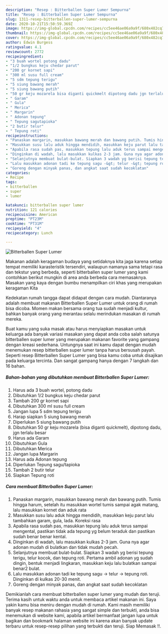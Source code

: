 ```yaml
---
description: "Resep : Bitterballen Super Lumer Sempurna"
title: "Resep : Bitterballen Super Lumer Sempurna"
slug: 1311-resep-bitterballen-super-lumer-sempurna
date: 2020-10-21T15:50:59.369Z
image: https://img-global.cpcdn.com/recipes/cc5ee46ae06a9a9f/680x482cq70/bitterballen-super-lumer-foto-resep-utama.jpg
thumbnail: https://img-global.cpcdn.com/recipes/cc5ee46ae06a9a9f/680x482cq70/bitterballen-super-lumer-foto-resep-utama.jpg
cover: https://img-global.cpcdn.com/recipes/cc5ee46ae06a9a9f/680x482cq70/bitterballen-super-lumer-foto-resep-utama.jpg
author: Edwin Burgess
ratingvalue: 4.1
reviewcount: 2772
recipeingredient:
- "3 buah wortel potong dadu"
- "1/2 bungkus keju chedar parut"
- "200 gr kornet sapi"
- "300 ml susu full cream"
- "5 sdm tepung terigu"
- "5 siung bawang merah"
- "5 siung bawang putih"
- "50 gr keju mozarela bisa diganti quickmelt dipotong dadu jgn terlalu besar"
- " Garam"
- " Gula"
- " Merica"
- " Margarin"
- " Adonan tepung"
- " Tepung sagutapioka"
- "2 butir telur"
- " Tepung roti"
recipeinstructions:
- "Panaskan margarin, masukkan bawang merah dan bawang putih. Tumis hingga harum, setelah itu masukkan wortel tumis sampai agak matang, lalu masukkan kornet dan aduk rata"
- "Masukkan susu lalu aduk hingga mendidih, masukkan keju parut lalu tambahkan garam, gula, lada. Koreksi rasa"
- "Apabila rasa sudah pas, masukkan tepung lalu aduk terus sampai mengental, pastikan tidak ada tepung yg belum teraduk dan pastikan sudah benar benar kental."
- "Dinginkan di wadah, lalu masukkan kulkas 2-3 jam. Guna nya agar adonan mudah di bulatkan dan tidak mudah pecah."
- "Selanjutnya membuat bulat-bulat. Siapkan 3 wadah yg berisi tepung terigu, telur kocok, dan tepung roti. Pertama ambil adonan yg sudah dingin, bentuk menjadi lingkaran, masukkan keju lalu bulatkan sampai benar2 bulat."
- "Lalu masukkan adonan tadi ke tepung sagu -&gt; telur -&gt; tepung roti. Dinginkan di kulkas 20-30 menit."
- "Goreng dengan minyak panas, dan angkat saat sudah kecoklatan"
categories:
- Recipe
tags:
- bitterballen
- super
- lumer

katakunci: bitterballen super lumer 
nutrition: 121 calories
recipecuisine: American
preptime: "PT23M"
cooktime: "PT31M"
recipeyield: "4"
recipecategory: Lunch

---
```



![Bitterballen Super Lumer](https://img-global.cpcdn.com/recipes/cc5ee46ae06a9a9f/680x482cq70/bitterballen-super-lumer-foto-resep-utama.jpg)

Makanan adalah keragaman budaya yang setidaknya kita jaga karena setiap tempat memiliki karasteristik tersendiri, walaupun namanya sama tetapi rasa dan tekstur yang berbeda, seperti bitterballen super lumer yang kami contohkan berikut mungkin di area anda berbeda cara memasaknya. Masakan yang kaya dengan bumbu menampilkan ciri khas yang merupakan keragaman Kita

Kedekatan rumah tangga dapat didapat dengan cara mudah. Diantaranya adalah membuat makanan Bitterballen Super Lumer untuk orang di rumah bisa dicoba. Momen makan bersama orang tua sudah menjadi kultur, bahkan banyak orang yang merantau selalu merindukan masakan di rumah mereka.



Buat kamu yang suka masak atau harus menyiapkan masakan untuk keluarga ada banyak variasi masakan yang dapat anda coba salah satunya bitterballen super lumer yang merupakan makanan favorite yang gampang dengan kreasi sederhana. Untungnya saat ini kamu dapat dengan mudah menemukan resep bitterballen super lumer tanpa harus bersusah payah.
Seperti resep Bitterballen Super Lumer yang bisa kamu coba untuk disajikan pada keluarga tercinta. Dan sangat gampang hanya dengan 7 langkah dan 16 bahan.


<!--inarticleads1-->

##### Bahan-bahan yang dibutuhkan membuat Bitterballen Super Lumer:

1. Harus ada 3 buah wortel, potong dadu
1. Dibutuhkan 1/2 bungkus keju chedar parut
1. Tambah 200 gr kornet sapi
1. Dibutuhkan 300 ml susu full cream
1. Jangan lupa 5 sdm tepung terigu
1. Harap siapkan 5 siung bawang merah
1. Diperlukan 5 siung bawang putih
1. Dibutuhkan 50 gr keju mozarela (bisa diganti quickmelt), dipotong dadu, jgn terlalu besar
1. Harus ada  Garam
1. Dibutuhkan  Gula
1. Dibutuhkan  Merica
1. Jangan lupa  Margarin
1. Harus ada  Adonan tepung
1. Diperlukan  Tepung sagu/tapioka
1. Tambah 2 butir telur
1. Siapkan  Tepung roti




<!--inarticleads2-->

##### Cara membuat  Bitterballen Super Lumer:

1. Panaskan margarin, masukkan bawang merah dan bawang putih. Tumis hingga harum, setelah itu masukkan wortel tumis sampai agak matang, lalu masukkan kornet dan aduk rata
1. Masukkan susu lalu aduk hingga mendidih, masukkan keju parut lalu tambahkan garam, gula, lada. Koreksi rasa
1. Apabila rasa sudah pas, masukkan tepung lalu aduk terus sampai mengental, pastikan tidak ada tepung yg belum teraduk dan pastikan sudah benar benar kental.
1. Dinginkan di wadah, lalu masukkan kulkas 2-3 jam. Guna nya agar adonan mudah di bulatkan dan tidak mudah pecah.
1. Selanjutnya membuat bulat-bulat. Siapkan 3 wadah yg berisi tepung terigu, telur kocok, dan tepung roti. Pertama ambil adonan yg sudah dingin, bentuk menjadi lingkaran, masukkan keju lalu bulatkan sampai benar2 bulat.
1. Lalu masukkan adonan tadi ke tepung sagu -&gt; telur -&gt; tepung roti. Dinginkan di kulkas 20-30 menit.
1. Goreng dengan minyak panas, dan angkat saat sudah kecoklatan




Demikianlah cara membuat bitterballen super lumer yang mudah dan teruji. Terima kasih untuk waktu anda untuk membaca artikel makanan ini. Saya yakin kamu bisa meniru dengan mudah di rumah. Kami masih memiliki banyak resep makanan rahasia yang sangat simple dan terbukti, anda bisa menemukan di website kami, apabila artikel bermanfaat jangan lupa untuk bagikan dan bookmark halaman website ini karena akan banyak update terbaru untuk resep-resep pilihan yang terbukti dan teruji. Siap Memasak !!. 
